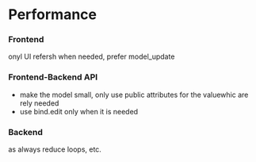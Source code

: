 # Performance

### Frontend
onyl UI refersh when needed, prefer model_update


### Frontend-Backend API

* make the model small, only use public attributes for the valuewhic are rely needed
* use bind.edit only when it is needed 

### Backend

as always reduce loops, etc.